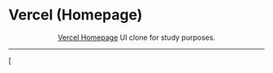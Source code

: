 <h1>
Vercel (Homepage)
</h1>

<p align="center"><a href="https://vercel.com">Vercel Homepage</a> UI clone for study purposes.</p>

<hr>
[<img href="![Uploading IMG_20201106_003807_727.jpg…]()"(https://github.com/onlyLuiz)
